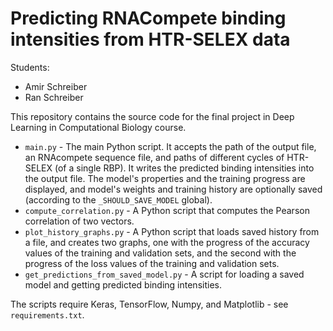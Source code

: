 # Predicting RNACompete binding intensities from HTR-SELEX data

Students:
- Amir Schreiber
- Ran Schreiber

This repository contains the source code for the final project in Deep Learning in Computational
Biology course.

- `main.py` - The main Python script. It accepts the path of the output file, an RNAcompete sequence
  file, and paths of different cycles of HTR-SELEX (of a single RBP). It writes the predicted
  binding intensities into the output file. The model's properties and the training progress are
  displayed, and model's weights and training history are optionally saved (according to the
  `_SHOULD_SAVE_MODEL` global).
- `compute_correlation.py` - A Python script that computes the Pearson correlation of two vectors.
- `plot_history_graphs.py` - A Python script that loads saved history from a file, and creates
  two graphs, one with the progress of the accuracy values of the training and validation sets, and
  the second with the progress of the loss values of the training and validation sets.
- `get_predictions_from_saved_model.py` - A script for loading a saved model and getting predicted
  binding intensities.

The scripts require Keras, TensorFlow, Numpy, and Matplotlib - see `requirements.txt`.

